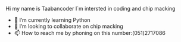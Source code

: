 Hi my name is Taabancoder
I`m intersted in coding and chip macking
- 🌱 I’m currently learning Python
- 💞️ I’m looking to collaborate on chip macking 
- 📫 How to reach me by phoning on this number:(051)2717086 

<!---
Tabancoder/Tabancoder is a ✨ special ✨ repository because its `README.md` (this file) appears on your GitHub profile.
You can click the Preview link to take a look at your changes.
--->
